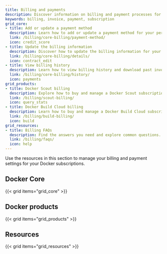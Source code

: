 ```yaml
---
title: Billing and payments
description: Discover information on billing and payment processes for Docker subscriptions.
keywords: billing, invoice, payment, subscription
grid_core:
- title: Add or update a payment method
  description: Learn how to add or update a payment method for your personal account or organization.
  link: /billing/core-billing/payment-method/
  icon: credit_score
- title: Update the billing information
  description: Discover how to update the billing information for your personal account or organization.
  link: /billing/core-billing/details/
  icon: contract_edit
- title: View billing history
  description: Learn how to view billing history and download past invoices.
  link: /billing/core-billing/history/
  icon: payments
grid_products:
- title: Docker Scout billing
  description: Explore how to buy and manage a Docker Scout subscription.
  link: /billing/scout-billing/
  icon: query_stats
- title: Docker Build Cloud billing
  description: Learn how to buy and manage a Docker Build Cloud subscription.
  link: /billing/build-billing/
  icon: build
grid_resources:
- title: Billing FAQs
  description: Find the answers you need and explore common questions.
  link: /billing/faqs/
  icon: help
---
```


Use the resources in this section to manage your billing and payment settings for your Docker subscriptions.

## Docker Core

{{< grid items="grid_core" >}}

## Docker products

{{< grid items="grid_products" >}}

## Resources

{{< grid items="grid_resources" >}}
